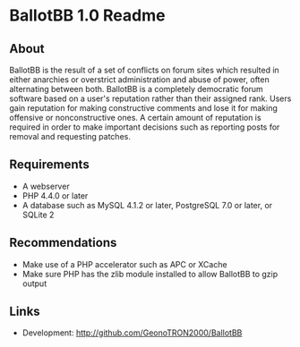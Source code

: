 # BallotBB 1.0 Readme

## About

BallotBB is the result of a set of conflicts on forum sites which resulted
in either anarchies or overstrict administration and abuse of power, often
alternating between both. BallotBB is a completely democratic forum software
based on a user's reputation rather than their assigned rank. Users gain
reputation for making constructive comments and lose it for making offensive
or nonconstructive ones. A certain amount of reputation is required in order
to make important decisions such as reporting posts for removal and requesting
patches.

## Requirements

* A webserver
* PHP 4.4.0 or later
* A database such as MySQL 4.1.2 or later, PostgreSQL 7.0 or later, or SQLite 2

## Recommendations

* Make use of a PHP accelerator such as APC or XCache
* Make sure PHP has the zlib module installed to allow BallotBB to gzip output

## Links

* Development: http://github.com/GeonoTRON2000/BallotBB
